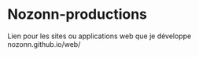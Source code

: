 # Nozonn-productions
 Lien pour les sites ou applications web que je développe
nozonn.github.io/web/

